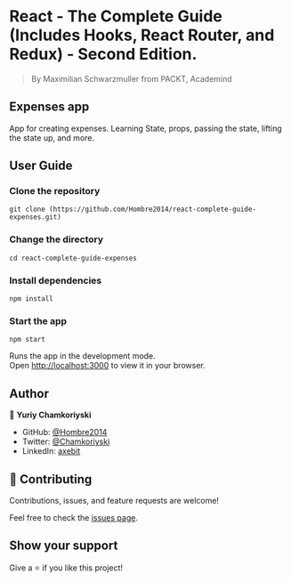 # React - The Complete Guide (Includes Hooks, React Router, and Redux) - Second Edition.

> By Maximilian Schwarzmuller from PACKT, Academind

## Expenses app

App for creating expenses. Learning State, props, passing the state, lifting the state up, and more.

## User Guide

### Clone the repository

`git clone (https://github.com/Hombre2014/react-complete-guide-expenses.git)`

### Change the directory

`cd react-complete-guide-expenses`

### Install dependencies

`npm install`

### Start the app

`npm start`

Runs the app in the development mode.\
Open [http://localhost:3000](http://localhost:3000) to view it in your browser.

## Author

👤 **Yuriy Chamkoriyski**

- GitHub: [@Hombre2014](https://github.com/Hombre2014)
- Twitter: [@Chamkoriyski](https://twitter.com/Chamkoriyski)
- LinkedIn: [axebit](https://linkedin.com/in/axebit)

## 🤝 Contributing

Contributions, issues, and feature requests are welcome!

Feel free to check the [issues page](https://github.com/Hombre/react-complete-guide-expenses/issues).

## Show your support

Give a ⭐️ if you like this project!
